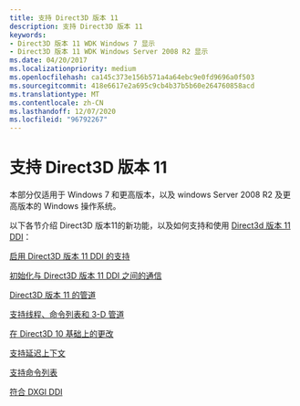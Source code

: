 ```yaml
---
title: 支持 Direct3D 版本 11
description: 支持 Direct3D 版本 11
keywords:
- Direct3D 版本 11 WDK Windows 7 显示
- Direct3D 版本 11 WDK Windows Server 2008 R2 显示
ms.date: 04/20/2017
ms.localizationpriority: medium
ms.openlocfilehash: ca145c373e156b571a4a64ebc9e0fd9696a0f503
ms.sourcegitcommit: 418e6617e2a695c9cb4b37b5b60e264760858acd
ms.translationtype: MT
ms.contentlocale: zh-CN
ms.lasthandoff: 12/07/2020
ms.locfileid: "96792267"
---
```

# <a name="supporting-direct3d-version-11"></a>支持 Direct3D 版本 11


本部分仅适用于 Windows 7 和更高版本，以及 windows Server 2008 R2 及更高版本的 Windows 操作系统。

以下各节介绍 Direct3D 版本11的新功能，以及如何支持和使用 [Direct3d 版本 11 DDI](/windows-hardware/drivers/ddi/index)：

[启用 Direct3D 版本 11 DDI 的支持](enabling-support-for-the-direct3d-version-11-ddi.md)

[初始化与 Direct3D 版本 11 DDI 之间的通信](initializing-communication-with-the-direct3d-version-11-ddi.md)

[Direct3D 版本 11 的管道](pipelines-for-direct3d-version-11.md)

[支持线程、命令列表和 3-D 管道](supporting-threading--command-lists--and-3-d-pipeline.md)

[在 Direct3D 10 基础上的更改](changes-from-direct3d-10.md)

[支持延迟上下文](supporting-deferred-contexts.md)

[支持命令列表](supporting-command-lists.md)

[符合 DXGI DDI](conforming-to-the-dxgi-ddi.md)

 


